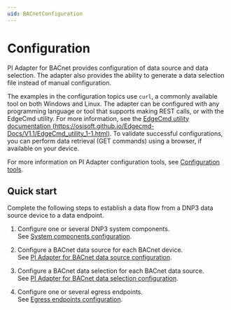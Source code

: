 ```yaml
---
uid: BACnetConfiguration
---
```


# Configuration

PI Adapter for BACnet provides configuration of data source and data selection. The adapter also provides the ability to generate a data selection file instead of manual configuration.

The examples in the configuration topics use `curl`, a commonly available tool on both Windows and Linux. The adapter can be configured with any programming language or tool that supports making REST calls, or with the EdgeCmd utility. For more information, see the [EdgeCmd utility documentation (https://osisoft.github.io/Edgecmd-Docs/V1.1/EdgeCmd_utility_1-1.html)](https://osisoft.github.io/Edgecmd-Docs/V1.1/EdgeCmd_utility_1-1.html). To validate successful configurations, you can perform data retrieval (GET commands) using a browser, if available on your device.

For more information on PI Adapter configuration tools, see [Configuration tools](xref:ConfigurationTools).

## Quick start

Complete the following steps to establish a data flow from a DNP3 data source device to a data endpoint.

1. Configure one or several DNP3 system components.<br>See [System components configuration](xref:SystemComponentsConfiguration#add-a-system-component).

2. Configure a BACnet data source for each BACnet device.<br>See [PI Adapter for BACnet data source configuration](xref:PIAdapterforBACnetDataSourceConfiguration#configure-bacnet-data-source).

3. Configure a BACnet data selection for each BACnet data source.<br>See [PI Adapter for BACnet data selection configuration](xref:PIAdapterforBACnetDataSelectionConfiguration#configure-bacnet-data-selection).

4. Configure one or several egress endpoints.<br>See [Egress endpoints configuration](xref:EgressEndpointsConfiguration).